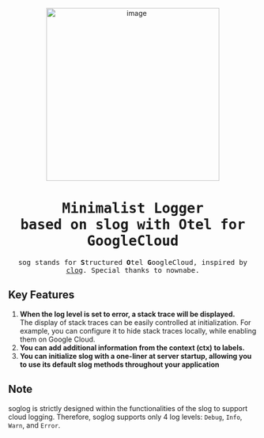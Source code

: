 <p align="center">
<img width="350" alt="image" src="https://github.com/s4s7/soglog/assets/41041296/a1acbd3a-81e0-48ef-8c5a-99a23978c9a0">
</p>

<div align="center">
<samp>

# Minimalist Logger <br> based on slog with Otel for GoogleCloud

sog stands for **S**tructured **O**tel **G**oogleCloud, inspired by [clog](https://github.com/nownabe/clog). 
Special thanks to nownabe.

</samp>
</div>


## Key Features
1. **When the log level is set to error, a stack trace will be displayed.**  
   The display of stack traces can be easily controlled at initialization. For example, you can configure it to hide stack traces locally, while enabling them on Google Cloud.
2. **You can add additional information from the context (ctx) to labels.**
3. **You can initialize slog with a one-liner at server startup, allowing you to use its default slog methods throughout your application**

## Note
soglog is strictly designed within the functionalities of the slog to support cloud logging. Therefore, soglog supports only 4 log levels: `Debug`, `Info`, `Warn`, and `Error`.
